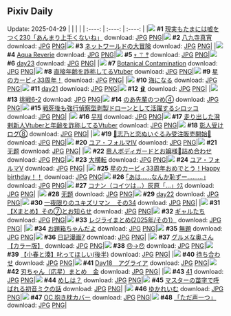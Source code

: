 ## Pixiv Daily
Update: 2025-04-29
|      |      |      |
| :----: | :----: | :----: |
|![](https://pixiv.microyu.workers.dev/c/240x480/img-master/img/2025/04/27/18/00/27/129760572_p0_master1200.jpg) **#1** [現実もたまには嘘をつく230「あんまり上手くないね」](https://www.pixiv.net/artworks/129760572) download: [JPG](https://pixiv.microyu.workers.dev/img-original/img/2025/04/27/18/00/27/129760572_p0.jpg) [PNG](https://pixiv.microyu.workers.dev/img-original/img/2025/04/27/18/00/27/129760572_p0.png)|![](https://pixiv.microyu.workers.dev/c/240x480/img-master/img/2025/04/28/00/00/15/129776202_p0_master1200.jpg) **#2** [八九寺真宵](https://www.pixiv.net/artworks/129776202) download: [JPG](https://pixiv.microyu.workers.dev/img-original/img/2025/04/28/00/00/15/129776202_p0.jpg) [PNG](https://pixiv.microyu.workers.dev/img-original/img/2025/04/28/00/00/15/129776202_p0.png)|![](https://pixiv.microyu.workers.dev/c/240x480/img-master/img/2025/04/27/00/00/25/129735361_p0_master1200.jpg) **#3** [ネットワールドの大冒険](https://www.pixiv.net/artworks/129735361) download: [JPG](https://pixiv.microyu.workers.dev/img-original/img/2025/04/27/00/00/25/129735361_p0.jpg) [PNG](https://pixiv.microyu.workers.dev/img-original/img/2025/04/27/00/00/25/129735361_p0.png)|
|![](https://pixiv.microyu.workers.dev/c/240x480/img-master/img/2025/04/28/00/00/07/129776120_p0_master1200.jpg) **#4** [Aqua Reverie](https://www.pixiv.net/artworks/129776120) download: [JPG](https://pixiv.microyu.workers.dev/img-original/img/2025/04/28/00/00/07/129776120_p0.jpg) [PNG](https://pixiv.microyu.workers.dev/img-original/img/2025/04/28/00/00/07/129776120_p0.png)|![](https://pixiv.microyu.workers.dev/c/240x480/img-master/img/2025/04/27/01/36/30/129739119_p0_master1200.jpg) **#5** [𖥧 ⚚ 𖤣](https://www.pixiv.net/artworks/129739119) download: [JPG](https://pixiv.microyu.workers.dev/img-original/img/2025/04/27/01/36/30/129739119_p0.jpg) [PNG](https://pixiv.microyu.workers.dev/img-original/img/2025/04/27/01/36/30/129739119_p0.png)|![](https://pixiv.microyu.workers.dev/c/240x480/img-master/img/2025/04/27/00/40/32/129737305_p0_master1200.jpg) **#6** [day23](https://www.pixiv.net/artworks/129737305) download: [JPG](https://pixiv.microyu.workers.dev/img-original/img/2025/04/27/00/40/32/129737305_p0.jpg) [PNG](https://pixiv.microyu.workers.dev/img-original/img/2025/04/27/00/40/32/129737305_p0.png)|
|![](https://pixiv.microyu.workers.dev/c/240x480/img-master/img/2025/04/28/03/07/11/129781938_p0_master1200.jpg) **#7** [Botanical Contamination](https://www.pixiv.net/artworks/129781938) download: [JPG](https://pixiv.microyu.workers.dev/img-original/img/2025/04/28/03/07/11/129781938_p0.jpg) [PNG](https://pixiv.microyu.workers.dev/img-original/img/2025/04/28/03/07/11/129781938_p0.png)|![](https://pixiv.microyu.workers.dev/c/240x480/img-master/img/2025/04/27/21/02/04/129768084_p0_master1200.jpg) **#8** [直接年齢を詐称してるVtuber](https://www.pixiv.net/artworks/129768084) download: [JPG](https://pixiv.microyu.workers.dev/img-original/img/2025/04/27/21/02/04/129768084_p0.jpg) [PNG](https://pixiv.microyu.workers.dev/img-original/img/2025/04/27/21/02/04/129768084_p0.png)|![](https://pixiv.microyu.workers.dev/c/240x480/img-master/img/2025/04/27/00/07/09/129735962_p0_master1200.jpg) **#9** [星のカービィ33周年！](https://www.pixiv.net/artworks/129735962) download: [JPG](https://pixiv.microyu.workers.dev/img-original/img/2025/04/27/00/07/09/129735962_p0.jpg) [PNG](https://pixiv.microyu.workers.dev/img-original/img/2025/04/27/00/07/09/129735962_p0.png)|
|![](https://pixiv.microyu.workers.dev/c/240x480/img-master/img/2025/04/27/00/00/08/129735232_p0_master1200.jpg) **#10** [海になる](https://www.pixiv.net/artworks/129735232) download: [JPG](https://pixiv.microyu.workers.dev/img-original/img/2025/04/27/00/00/08/129735232_p0.jpg) [PNG](https://pixiv.microyu.workers.dev/img-original/img/2025/04/27/00/00/08/129735232_p0.png)|![](https://pixiv.microyu.workers.dev/c/240x480/img-master/img/2025/04/27/00/36/28/129737147_p0_master1200.jpg) **#11** [day21](https://www.pixiv.net/artworks/129737147) download: [JPG](https://pixiv.microyu.workers.dev/img-original/img/2025/04/27/00/36/28/129737147_p0.jpg) [PNG](https://pixiv.microyu.workers.dev/img-original/img/2025/04/27/00/36/28/129737147_p0.png)|![](https://pixiv.microyu.workers.dev/c/240x480/img-master/img/2025/04/27/00/00/07/129735224_p0_master1200.jpg) **#12** [🩰](https://www.pixiv.net/artworks/129735224) download: [JPG](https://pixiv.microyu.workers.dev/img-original/img/2025/04/27/00/00/07/129735224_p0.jpg) [PNG](https://pixiv.microyu.workers.dev/img-original/img/2025/04/27/00/00/07/129735224_p0.png)|
|![](https://pixiv.microyu.workers.dev/c/240x480/img-master/img/2025/04/27/12/49/37/129751774_p0_master1200.jpg) **#13** [挑戦6-2](https://www.pixiv.net/artworks/129751774) download: [JPG](https://pixiv.microyu.workers.dev/img-original/img/2025/04/27/12/49/37/129751774_p0.jpg) [PNG](https://pixiv.microyu.workers.dev/img-original/img/2025/04/27/12/49/37/129751774_p0.png)|![](https://pixiv.microyu.workers.dev/c/240x480/img-master/img/2025/04/27/01/24/25/129738736_p0_master1200.jpg) **#14** [のあ先輩のつめ④](https://www.pixiv.net/artworks/129738736) download: [JPG](https://pixiv.microyu.workers.dev/img-original/img/2025/04/27/01/24/25/129738736_p0.jpg) [PNG](https://pixiv.microyu.workers.dev/img-original/img/2025/04/27/01/24/25/129738736_p0.png)|![](https://pixiv.microyu.workers.dev/c/240x480/img-master/img/2025/04/28/09/44/17/129740538_p0_master1200.jpg) **#15** [戦死後も強行偵察型剥製ドローンとして活躍するシロッコ](https://www.pixiv.net/artworks/129740538) download: [JPG](https://pixiv.microyu.workers.dev/img-original/img/2025/04/28/09/44/17/129740538_p0.jpg) [PNG](https://pixiv.microyu.workers.dev/img-original/img/2025/04/28/09/44/17/129740538_p0.png)|
|![](https://pixiv.microyu.workers.dev/c/240x480/img-master/img/2025/04/27/01/25/47/129738786_p0_master1200.jpg) **#16** [무제](https://www.pixiv.net/artworks/129738786) download: [JPG](https://pixiv.microyu.workers.dev/img-original/img/2025/04/27/01/25/47/129738786_p0.jpg) [PNG](https://pixiv.microyu.workers.dev/img-original/img/2025/04/27/01/25/47/129738786_p0.png)|![](https://pixiv.microyu.workers.dev/c/240x480/img-master/img/2025/04/28/21/20/48/129804999_p0_master1200.jpg) **#17** [走り出した溌剌新人Vtuberと年齢を詐称してるVtuber](https://www.pixiv.net/artworks/129804999) download: [JPG](https://pixiv.microyu.workers.dev/img-original/img/2025/04/28/21/20/48/129804999_p0.jpg) [PNG](https://pixiv.microyu.workers.dev/img-original/img/2025/04/28/21/20/48/129804999_p0.png)|![](https://pixiv.microyu.workers.dev/c/240x480/img-master/img/2025/04/27/21/46/08/129769984_p0_master1200.jpg) **#18** [彰人受けログ⑧](https://www.pixiv.net/artworks/129769984) download: [JPG](https://pixiv.microyu.workers.dev/img-original/img/2025/04/27/21/46/08/129769984_p0.jpg) [PNG](https://pixiv.microyu.workers.dev/img-original/img/2025/04/27/21/46/08/129769984_p0.png)|
|![](https://pixiv.microyu.workers.dev/c/240x480/img-master/img/2025/04/27/00/06/38/129735931_p0_master1200.jpg) **#19** [🩵志乃と恋ぬいぐるみ受注販売開始🩷](https://www.pixiv.net/artworks/129735931) download: [JPG](https://pixiv.microyu.workers.dev/img-original/img/2025/04/27/00/06/38/129735931_p0.jpg) [PNG](https://pixiv.microyu.workers.dev/img-original/img/2025/04/27/00/06/38/129735931_p0.png)|![](https://pixiv.microyu.workers.dev/c/240x480/img-master/img/2025/04/27/00/00/03/129735175_p0_master1200.jpg) **#20** [ユア・フォルマⅣ](https://www.pixiv.net/artworks/129735175) download: [JPG](https://pixiv.microyu.workers.dev/img-original/img/2025/04/27/00/00/03/129735175_p0.jpg) [PNG](https://pixiv.microyu.workers.dev/img-original/img/2025/04/27/00/00/03/129735175_p0.png)|![](https://pixiv.microyu.workers.dev/c/240x480/img-master/img/2025/04/27/11/03/54/129749055_p0_master1200.jpg) **#21** [无题](https://www.pixiv.net/artworks/129749055) download: [JPG](https://pixiv.microyu.workers.dev/img-original/img/2025/04/27/11/03/54/129749055_p0.jpg) [PNG](https://pixiv.microyu.workers.dev/img-original/img/2025/04/27/11/03/54/129749055_p0.png)|
|![](https://pixiv.microyu.workers.dev/c/240x480/img-master/img/2025/04/28/00/03/40/129776691_p0_master1200.jpg) **#22** [竜人ボディガードとお嬢様🐉詰め合わせ](https://www.pixiv.net/artworks/129776691) download: [JPG](https://pixiv.microyu.workers.dev/img-original/img/2025/04/28/00/03/40/129776691_p0.jpg) [PNG](https://pixiv.microyu.workers.dev/img-original/img/2025/04/28/00/03/40/129776691_p0.png)|![](https://pixiv.microyu.workers.dev/c/240x480/img-master/img/2025/04/27/16/48/08/129758130_p0_master1200.jpg) **#23** [大横転](https://www.pixiv.net/artworks/129758130) download: [JPG](https://pixiv.microyu.workers.dev/img-original/img/2025/04/27/16/48/08/129758130_p0.jpg) [PNG](https://pixiv.microyu.workers.dev/img-original/img/2025/04/27/16/48/08/129758130_p0.png)|![](https://pixiv.microyu.workers.dev/c/240x480/img-master/img/2025/04/28/00/00/03/129776086_p0_master1200.jpg) **#24** [ユア・フォルマⅤ](https://www.pixiv.net/artworks/129776086) download: [JPG](https://pixiv.microyu.workers.dev/img-original/img/2025/04/28/00/00/03/129776086_p0.jpg) [PNG](https://pixiv.microyu.workers.dev/img-original/img/2025/04/28/00/00/03/129776086_p0.png)|
|![](https://pixiv.microyu.workers.dev/c/240x480/img-master/img/2025/04/27/23/13/56/129774100_p0_master1200.jpg) **#25** [星のカービィ33周年おめでとう！Happy birthday！！](https://www.pixiv.net/artworks/129774100) download: [JPG](https://pixiv.microyu.workers.dev/img-original/img/2025/04/27/23/13/56/129774100_p0.jpg) [PNG](https://pixiv.microyu.workers.dev/img-original/img/2025/04/27/23/13/56/129774100_p0.png)|![](https://pixiv.microyu.workers.dev/c/240x480/img-master/img/2025/04/28/17/08/34/129796156_p0_master1200.jpg) **#26** [｢あは……なんか恥ずー………｣](https://www.pixiv.net/artworks/129796156) download: [JPG](https://pixiv.microyu.workers.dev/img-original/img/2025/04/28/17/08/34/129796156_p0.jpg) [PNG](https://pixiv.microyu.workers.dev/img-original/img/2025/04/28/17/08/34/129796156_p0.png)|![](https://pixiv.microyu.workers.dev/c/240x480/img-master/img/2025/04/27/15/37/14/129756086_p0_master1200.jpg) **#27** [コナン（コイツは…）灰原「…」ｸｽ](https://www.pixiv.net/artworks/129756086) download: [JPG](https://pixiv.microyu.workers.dev/img-original/img/2025/04/27/15/37/14/129756086_p0.jpg) [PNG](https://pixiv.microyu.workers.dev/img-original/img/2025/04/27/15/37/14/129756086_p0.png)|
|![](https://pixiv.microyu.workers.dev/c/240x480/img-master/img/2025/04/28/00/00/28/129776307_p0_master1200.jpg) **#28** [无题](https://www.pixiv.net/artworks/129776307) download: [JPG](https://pixiv.microyu.workers.dev/img-original/img/2025/04/28/00/00/28/129776307_p0.jpg) [PNG](https://pixiv.microyu.workers.dev/img-original/img/2025/04/28/00/00/28/129776307_p0.png)|![](https://pixiv.microyu.workers.dev/c/240x480/img-master/img/2025/04/27/00/37/18/129737180_p0_master1200.jpg) **#29** [day22](https://www.pixiv.net/artworks/129737180) download: [JPG](https://pixiv.microyu.workers.dev/img-original/img/2025/04/27/00/37/18/129737180_p0.jpg) [PNG](https://pixiv.microyu.workers.dev/img-original/img/2025/04/27/00/37/18/129737180_p0.png)|![](https://pixiv.microyu.workers.dev/c/240x480/img-master/img/2025/04/27/19/20/41/129763667_p0_master1200.jpg) **#30** [一夜限りのユキズリマン　その34](https://www.pixiv.net/artworks/129763667) download: [JPG](https://pixiv.microyu.workers.dev/img-original/img/2025/04/27/19/20/41/129763667_p0.jpg) [PNG](https://pixiv.microyu.workers.dev/img-original/img/2025/04/27/19/20/41/129763667_p0.png)|
|![](https://pixiv.microyu.workers.dev/c/240x480/img-master/img/2025/04/28/00/00/47/129776392_p0_master1200.jpg) **#31** [【Xまとめ】その⑦とお知らせ](https://www.pixiv.net/artworks/129776392) download: [JPG](https://pixiv.microyu.workers.dev/img-original/img/2025/04/28/00/00/47/129776392_p0.jpg) [PNG](https://pixiv.microyu.workers.dev/img-original/img/2025/04/28/00/00/47/129776392_p0.png)|![](https://pixiv.microyu.workers.dev/c/240x480/img-master/img/2025/04/28/00/00/30/129776317_p0_master1200.jpg) **#32** [ギャルたち](https://www.pixiv.net/artworks/129776317) download: [JPG](https://pixiv.microyu.workers.dev/img-original/img/2025/04/28/00/00/30/129776317_p0.jpg) [PNG](https://pixiv.microyu.workers.dev/img-original/img/2025/04/28/00/00/30/129776317_p0.png)|![](https://pixiv.microyu.workers.dev/c/240x480/img-master/img/2025/04/27/12/08/28/129750779_p0_master1200.jpg) **#33** [レジライまとめ(2025年/その1）](https://www.pixiv.net/artworks/129750779) download: [JPG](https://pixiv.microyu.workers.dev/img-original/img/2025/04/27/12/08/28/129750779_p0.jpg) [PNG](https://pixiv.microyu.workers.dev/img-original/img/2025/04/27/12/08/28/129750779_p0.png)|
|![](https://pixiv.microyu.workers.dev/c/240x480/img-master/img/2025/04/27/15/51/47/129756543_p0_master1200.jpg) **#34** [お題箱ちゃんだよ](https://www.pixiv.net/artworks/129756543) download: [JPG](https://pixiv.microyu.workers.dev/img-original/img/2025/04/27/15/51/47/129756543_p0.jpg) [PNG](https://pixiv.microyu.workers.dev/img-original/img/2025/04/27/15/51/47/129756543_p0.png)|![](https://pixiv.microyu.workers.dev/c/240x480/img-master/img/2025/04/27/20/15/57/129765936_p0_master1200.jpg) **#35** [無題](https://www.pixiv.net/artworks/129765936) download: [JPG](https://pixiv.microyu.workers.dev/img-original/img/2025/04/27/20/15/57/129765936_p0.jpg) [PNG](https://pixiv.microyu.workers.dev/img-original/img/2025/04/27/20/15/57/129765936_p0.png)|![](https://pixiv.microyu.workers.dev/c/240x480/img-master/img/2025/04/28/12/00/45/129790117_p0_master1200.jpg) **#36** [日記漫画7](https://www.pixiv.net/artworks/129790117) download: [JPG](https://pixiv.microyu.workers.dev/img-original/img/2025/04/28/12/00/45/129790117_p0.jpg) [PNG](https://pixiv.microyu.workers.dev/img-original/img/2025/04/28/12/00/45/129790117_p0.png)|
|![](https://pixiv.microyu.workers.dev/c/240x480/img-master/img/2025/04/27/00/02/44/129735714_p0_master1200.jpg) **#37** [グルメな奥さん【カラー版】](https://www.pixiv.net/artworks/129735714) download: [JPG](https://pixiv.microyu.workers.dev/img-original/img/2025/04/27/00/02/44/129735714_p0.jpg) [PNG](https://pixiv.microyu.workers.dev/img-original/img/2025/04/27/00/02/44/129735714_p0.png)|![](https://pixiv.microyu.workers.dev/c/240x480/img-master/img/2025/04/28/00/00/14/129776193_p0_master1200.jpg) **#38** [😠→😯](https://www.pixiv.net/artworks/129776193) download: [JPG](https://pixiv.microyu.workers.dev/img-original/img/2025/04/28/00/00/14/129776193_p0.jpg) [PNG](https://pixiv.microyu.workers.dev/img-original/img/2025/04/28/00/00/14/129776193_p0.png)|![](https://pixiv.microyu.workers.dev/c/240x480/img-master/img/2025/04/27/20/54/20/129767552_p0_master1200.jpg) **#39** [【小春と湊】叱ってほしい(後半)](https://www.pixiv.net/artworks/129767552) download: [JPG](https://pixiv.microyu.workers.dev/img-original/img/2025/04/27/20/54/20/129767552_p0.jpg) [PNG](https://pixiv.microyu.workers.dev/img-original/img/2025/04/27/20/54/20/129767552_p0.png)|
|![](https://pixiv.microyu.workers.dev/c/240x480/img-master/img/2025/04/27/00/00/12/129735267_p0_master1200.jpg) **#40** [待ち合わせ](https://www.pixiv.net/artworks/129735267) download: [JPG](https://pixiv.microyu.workers.dev/img-original/img/2025/04/27/00/00/12/129735267_p0.jpg) [PNG](https://pixiv.microyu.workers.dev/img-original/img/2025/04/27/00/00/12/129735267_p0.png)|![](https://pixiv.microyu.workers.dev/c/240x480/img-master/img/2025/04/27/06/40/46/129743918_p0_master1200.jpg) **#41** [Day18　アグライア](https://www.pixiv.net/artworks/129743918) download: [JPG](https://pixiv.microyu.workers.dev/img-original/img/2025/04/27/06/40/46/129743918_p0.jpg) [PNG](https://pixiv.microyu.workers.dev/img-original/img/2025/04/27/06/40/46/129743918_p0.png)|![](https://pixiv.microyu.workers.dev/c/240x480/img-master/img/2025/04/27/22/40/33/129772583_p0_master1200.jpg) **#42** [刃ちゃん（応星）まとめ　金](https://www.pixiv.net/artworks/129772583) download: [JPG](https://pixiv.microyu.workers.dev/img-original/img/2025/04/27/22/40/33/129772583_p0.jpg) [PNG](https://pixiv.microyu.workers.dev/img-original/img/2025/04/27/22/40/33/129772583_p0.png)|
|![](https://pixiv.microyu.workers.dev/c/240x480/img-master/img/2025/04/27/13/29/28/129752800_p0_master1200.jpg) **#43** [41](https://www.pixiv.net/artworks/129752800) download: [JPG](https://pixiv.microyu.workers.dev/img-original/img/2025/04/27/13/29/28/129752800_p0.jpg) [PNG](https://pixiv.microyu.workers.dev/img-original/img/2025/04/27/13/29/28/129752800_p0.png)|![](https://pixiv.microyu.workers.dev/c/240x480/img-master/img/2025/04/28/12/09/06/129790336_p0_master1200.jpg) **#44** [めしは？](https://www.pixiv.net/artworks/129790336) download: [JPG](https://pixiv.microyu.workers.dev/img-original/img/2025/04/28/12/09/06/129790336_p0.jpg) [PNG](https://pixiv.microyu.workers.dev/img-original/img/2025/04/28/12/09/06/129790336_p0.png)|![](https://pixiv.microyu.workers.dev/c/240x480/img-master/img/2025/04/27/18/24/47/129757935_p0_master1200.jpg) **#45** [マスターの苗字で呼ばれる初音ミクの話](https://www.pixiv.net/artworks/129757935) download: [JPG](https://pixiv.microyu.workers.dev/img-original/img/2025/04/27/18/24/47/129757935_p0.jpg) [PNG](https://pixiv.microyu.workers.dev/img-original/img/2025/04/27/18/24/47/129757935_p0.png)|
|![](https://pixiv.microyu.workers.dev/c/240x480/img-master/img/2025/04/28/04/30/01/129783124_p0_master1200.jpg) **#46** [ゆかれいむ](https://www.pixiv.net/artworks/129783124) download: [JPG](https://pixiv.microyu.workers.dev/img-original/img/2025/04/28/04/30/01/129783124_p0.jpg) [PNG](https://pixiv.microyu.workers.dev/img-original/img/2025/04/28/04/30/01/129783124_p0.png)|![](https://pixiv.microyu.workers.dev/c/240x480/img-master/img/2025/04/28/00/23/26/129777568_p0_master1200.jpg) **#47** [OC 抱き枕カバー](https://www.pixiv.net/artworks/129777568) download: [JPG](https://pixiv.microyu.workers.dev/img-original/img/2025/04/28/00/23/26/129777568_p0.jpg) [PNG](https://pixiv.microyu.workers.dev/img-original/img/2025/04/28/00/23/26/129777568_p0.png)|![](https://pixiv.microyu.workers.dev/c/240x480/img-master/img/2025/04/27/17/14/56/129759016_p0_master1200.jpg) **#48** [「ただ声一つ」](https://www.pixiv.net/artworks/129759016) download: [JPG](https://pixiv.microyu.workers.dev/img-original/img/2025/04/27/17/14/56/129759016_p0.jpg) [PNG](https://pixiv.microyu.workers.dev/img-original/img/2025/04/27/17/14/56/129759016_p0.png)|
